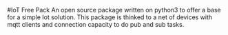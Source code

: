 #IoT Free Pack
 An open source package written on python3 to offer a base for a simple
 Iot solution. This package is thinked to a net of devices with
 mqtt clients and connection capacity to do pub and sub tasks.